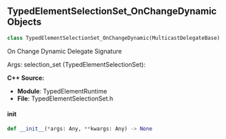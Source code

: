 ## TypedElementSelectionSet_OnChangeDynamic Objects

```python
class TypedElementSelectionSet_OnChangeDynamic(MulticastDelegateBase)
```

On Change Dynamic  Delegate Signature

Args:
    selection_set (TypedElementSelectionSet):

**C++ Source:**

- **Module**: TypedElementRuntime
- **File**: TypedElementSelectionSet.h

<a id="unreal.TypedElementSelectionSet_OnChangeDynamic.__init__"></a>

#### __init__

```python
def __init__(*args: Any, **kwargs: Any) -> None
```

<a id="unreal.TypedElementSelectionSet_OnPreChangeDynamic"></a>